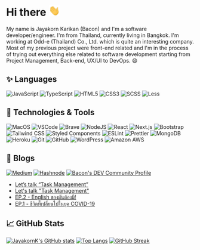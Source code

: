 # Hi there <img src="https://raw.githubusercontent.com/jayakornk/jayakornk/main/wave.gif" width="30px">

My name is Jayakorn Karikan (Bacon) and I'm a software developer/engineer. I'm from Thailand, currently living in Bangkok. I'm working at Odd-e (Thailand) Co., Ltd. which is quite an interesting company. Most of my previous project were front-end related and I'm in the process of trying out everything else related to software development starting from Project Management, Back-end, UX/UI to DevOps. 😄

## ✨ Languages

![JavaScript](https://img.shields.io/badge/-JavaScript-black?style=flat&logo=javascript)
![TypeScript](https://img.shields.io/badge/-TypeScript-black?style=flat&logo=typescript)
![HTML5](https://img.shields.io/badge/-HTML-black?style=flat&logo=html5)
![CSS3](https://img.shields.io/badge/-CSS-black?style=flat&logo=css3)
![SCSS](https://img.shields.io/badge/-SCSS-black?style=flat&logo=sass)
![Less](https://img.shields.io/badge/-Less-black?style=flat&logo=less)

## 🧰 Technologies & Tools

![MacOS](https://img.shields.io/badge/-Mac-black?style=flat&logo=apple)
![VSCode](https://img.shields.io/badge/-VSCode-black?style=flat&logo=visual-studio-code)
![Brave](https://img.shields.io/badge/-Brave_Browser-black?style=flat&logo=brave)
![NodeJS](https://img.shields.io/badge/-NodeJS-black?style=flat&logo=node.js)
![React](https://img.shields.io/badge/-React-black?style=flat&logo=react)
![Next.js](https://img.shields.io/badge/-Next.js-black?style=flat&logo=next.js)
![Bootstrap](https://img.shields.io/badge/-Bootstrap-black?style=flat-square&logo=bootstrap)
![Tailwind CSS](https://img.shields.io/badge/-Tailwind_CSS-black?style=flat&logo=tailwind-css)
![Styled Components](https://img.shields.io/badge/-Styled_Components-black?style=flat&logo=styled-components)
![ESLint](https://img.shields.io/badge/-ESLint-black?style=flat&logo=eslint)
![Prettier](https://img.shields.io/badge/-Prettier-black?style=flat&logo=prettier)
![MongoDB](https://img.shields.io/badge/-MongoDB-black?style=flat-square&logo=mongodb)
![Heroku](https://img.shields.io/badge/-Heroku-black?style=flat-square&logo=heroku)
![Git](https://img.shields.io/badge/-Git-black?style=flat-square&logo=git)
![GitHub](https://img.shields.io/badge/-GitHub-black?style=flat-square&logo=github)
![WordPress](https://img.shields.io/badge/-WordPress-black?style=flat&logo=wordpress)
![Amazon AWS](https://img.shields.io/badge/-AWS-black?style=flat&logo=amazon-aws)

## 📝 Blogs

[![Medium](https://img.shields.io/badge/-Medium-black?style=flat&logo=medium)](https://medium.com/@jayakornk)
[![Hashnode](https://img.shields.io/badge/-Hashnode-black?style=flat&logo=hashnode)](https://hashnode.com/@jayakornk)
[![Bacon's DEV Community Profile](https://img.shields.io/badge/-dev.to-black?style=flat&logo=dev.to)](https://dev.to/jayakornk)

<!-- BLOG-POST-LIST:START -->
- [Let’s talk “Task Management”](https://medium.com/odds-team/lets-talk-task-management-a2a8ac7db511?source=rss-b59d0b314c81------2)
- [Let's talk "Task Management"](https://btb.jayakornk.dev/lets-talk-task-management)
- [EP.2 - English ของมันต้องมี!](https://anchor.fm/organic-talk/episodes/EP-2---English-eersf0)
- [EP.1 - ชีวิตที่เปลี่ยนไปในยุค COVID-19](https://anchor.fm/organic-talk/episodes/EP-1----COVID-19-eeho5o)
<!-- BLOG-POST-LIST:END -->

## 📈 GitHub Stats

[![JayakornK's GitHub stats](https://github-readme-stats.vercel.app/api?username=jayakornk&count_private=true&show_icons=true)](https://github.com/jayakornk/jayakornk)
[![Top Langs](https://github-readme-stats.vercel.app/api/top-langs/?username=jayakornk&langs_count=3)](https://github.com/jayakornk/jayakornk)
[![GitHub Streak](https://github-readme-streak-stats.herokuapp.com/?user=jayakornk)](https://github.com/jayakornk/jayakornk)

<!--
**jayakornk/jayakornk** is a ✨ _special_ ✨ repository because its `README.md` (this file) appears on your GitHub profile.

Here are some ideas to get you started:

- 🔭 I’m currently working on ...
- 🌱 I’m currently learning ...
- 👯 I’m looking to collaborate on ...
- 🤔 I’m looking for help with ...
- 💬 Ask me about ...
- 📫 How to reach me: ...
- 😄 Pronouns: ...
- ⚡ Fun fact: ...
-->
